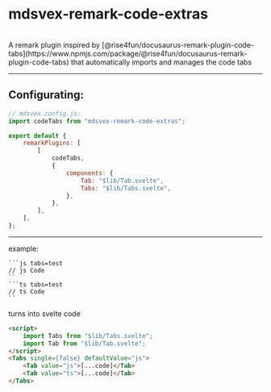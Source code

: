 # mdsvex-remark-code-extras
<br>
A remark plugin inspired by [@rise4fun/docusaurus-remark-plugin-code-tabs](https://www.npmjs.com/package/@rise4fun/docusaurus-remark-plugin-code-tabs) that automatically imports and manages the code tabs

---

## Configurating:

```js
// mdsvex.config.js:
import codeTabs from "mdsvex-remark-code-extras";

export default {
    remarkPlugins: [
        [
            codeTabs,
            {
                components: {
                    Tab: "$lib/Tab.svelte",
                    Tabs: "$lib/Tabs.svelte",
                },
            },
        ],
    ],
};
```

---

example:

```
```js tabs=test
// js Code
``
```ts tabs=test
// ts Code
``
```

turns into svelte code

```html
<script>
    import Tabs from "$lib/Tabs.svelte";
    import Tab from "$lib/Tab.svelte";
</script>
<Tabs single={false} defaultValue="js">
    <Tab value="js">[...code]</Tab>
    <Tab value="ts">[...code]</Tab>
</Tabs>
```
